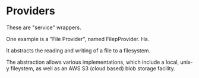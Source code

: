# Providers

These are "service" wrappers.

One example is a "File Provider", named FilepProvider.  Ha.

It abstracts the reading and writing of a file to a filesystem.

The abstraction allows various implementations, which include a local,
unix-y fileystem, as well as an AWS S3 (cloud based) blob storage facility.
